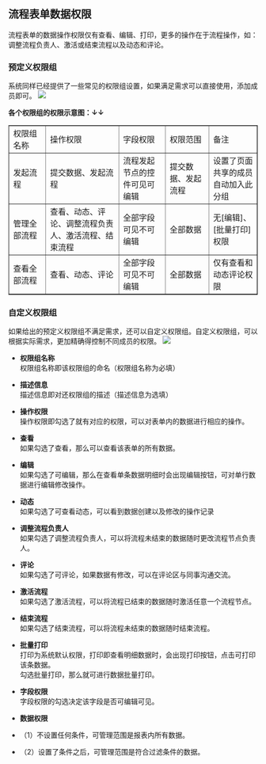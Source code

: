 ## 流程表单数据权限
流程表单的数据操作权限仅有查看、编辑、打印，更多的操作在于流程操作，如：调整流程负责人、激活或结束流程以及动态和评论。

### 预定义权限组
系统同样已经提供了一些常见的权限组设置，如果满足需求可以直接使用，添加成员即可。
![](http://docfiles.baibaoyun.com/Fu1Gtsz_pzgqBVZ1Aulzb_svJJTZ)

**各个权限组的权限示意图：↓↓**
<table width="95%" border="1" cellpadding="2" cellspacing="1">
	<tbody>
		<tr>
			<td class="et2" height="19" width="310">
				权限组名称
			</td>
			<td class="et2" width="732">
				操作权限
			</td>
			<td class="et2" width="452">
				字段权限
			</td>
			<td class="et2" width="306">
				权限范围
			</td>
			<td class="et2" width="335">
				备注
			</td>
		</tr>
		<tr>
			<td class="et3" height="19">
				发起流程
			</td>
			<td class="et3">
				提交数据、发起流程
			</td>
			<td class="et3">
				流程发起节点的控件可见可编辑
			</td>
			<td class="et3">
				提交数据、发起流程
			</td>
			<td class="et3">
				设置了页面共享的成员自动加入此分组
			</td>
		</tr>
		<tr>
			<td class="et4" height="19">
				管理全部流程
			</td>
			<td class="et4">
				查看、动态、评论、调整流程负责人、激活流程、结束流程
			</td>
			<td class="et4">
				全部字段可见不可编辑
			</td>
			<td class="et4">
				全部数据
			</td>
			<td class="et4">
				无[编辑]、[批量打印]权限
			</td>
		</tr>
		<tr>
			<td class="et4" height="19">
				查看全部流程
			</td>
			<td class="et4">
				查看、动态、评论
			</td>
			<td class="et4">
				全部字段可见不可编辑
			</td>
			<td class="et4">
				全部数据
			</td>
			<td class="et4">
				仅有查看和动态评论权限
			</td>
		</tr>
	</tbody>
</table>


### 自定义权限组
如果给出的预定义权限组不满足需求，还可以自定义权限组。自定义权限组，可以根据实际需求，更加精确得控制不同成员的权限。
![](http://docfiles.baibaoyun.com/FtruSEpnlEmkXk1UKoRxn5mHIZxF)

* **权限组名称**<br>
权限组名称即该权限组的命名（权限组名称为必填）
* **描述信息**<br>
描述信息即对还权限组的描述（描述信息为选填）

* **操作权限**<br>
操作权限即勾选了就有对应的权限，可以对表单内的数据进行相应的操作。

 * **查看**<br>
如果勾选了查看，那么可以查看该表单的所有数据。

 * **编辑**<br>
如果勾选了可编辑，那么在查看单条数据明细时会出现编辑按钮，可对单行数据进行编辑修改操作。

 * **动态**<br>
如果勾选了可查看动态，可以看到数据创建以及修改的操作记录

 * **调整流程负责人**<br>
如果勾选了调整流程负责人，可以将流程未结束的数据随时更改流程节点负责人。

 * **评论**<br>
如果勾选了可评论，如果数据有修改，可以在评论区与同事沟通交流。
 * **激活流程**<br>
如果勾选了激活流程，可以将流程已结束的数据随时激活任意一个流程节点。
 * **结束流程**<br>
如果勾选了结束流程，可以将流程未结束的数据随时结束流程。

 * **批量打印**<br>
打印为系统默认权限，打印即查看明细数据时，会出现打印按钮，点击可打印该条数据。<br>勾选批量打印，那么就可进行数据批量打印。

* **字段权限**<br>
字段权限的勾选决定该字段是否可编辑可见。

* **数据权限**
 * （1）不设置任何条件，可管理范围是报表内所有数据。
 * （2）设置了条件之后，可管理范围是符合过滤条件的数据。
 

